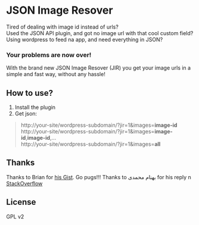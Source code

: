 # JSON Image Resover

Tired of dealing with image id instead of urls?  
Used the JSON API plugin, and got no image url with that cool custom field?  
Using wordpress to feed na app, and need everything in JSON?  

### Your problems are now over!

With the brand new JSON Image Resover (JIR) you get your image urls in a simple and fast way, without any hassle!

## How to use?

1. Install the plugin
2. Get json:

> http://your-site/wordpress-subdomain/?jir=1&images=**image-id**
> http://your-site/wordpress-subdomain/?jir=1&images=**image-id**,**image-id**,...  
> http://your-site/wordpress-subdomain/?jir=1&images=**all**  

## Thanks

Thanks to Brian for [his Gist](https://gist.github.com/inspectorfegter/2982319#file-pug-bomb-php). Go pugs!!!
Thanks to بهنام محمدی  for his reply n [StackOverflow](http://stackoverflow.com/a/22032833/1347214)

## License

GPL v2